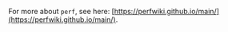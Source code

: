 For more about `perf`, see here: [https://perfwiki.github.io/main/](https://perfwiki.github.io/main/).

